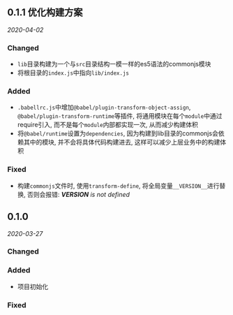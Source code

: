 ## 0.1.1 优化构建方案

*2020-04-02*

### Changed
  - `lib`目录构建为一个与`src`目录结构一模一样的es5语法的commonjs模块
  - 将根目录的`index.js`中指向`lib/index.js`

### Added
  - `.babellrc.js`中增加`@babel/plugin-transform-object-assign`, `@babel/plugin-transform-runtime`等插件, 将通用模块在每个`module`中通过require引入, 而不是每个`module`内部都实现一次, 从而减少构建体积
  - 将`@babel/runtime`设置为`dependencies`, 因为构建到lib目录的commonjs会依赖其中的模块, 并不会将具体代码构建进去, 这样可以减少上层业务中的构建体积

### Fixed
  - 构建`commonjs`文件时, 使用`transform-define`, 将全局变量`__VERSION__`进行替换, 否则会报错: *__VERSION__ is not defined*

## 0.1.0

*2020-03-27*

### Changed

### Added
  - 项目初始化

### Fixed
